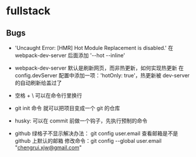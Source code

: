 # fullstack

## Bugs

- 'Uncaught Error: [HMR] Hot Module Replacement is disabled.'
  在 webpack-dev-server 后面添加 '--hot --inline'

- webpack-dev-server 默认是刷新网页，而非热更新，如何实现热更新
  在 config.devServer 配置中添加一项：'hotOnly: true'，热更新被 dev-server 的自动刷新给盖过了

- 空格 + \ 可以在命令行里换行

- git init 命令 就可以把项目变成一个 git 的仓库

- husky: 可以在 commit 前做一个钩子，先执行预制的命令

- github 绿格子不显示解决办法： git config user.email 查看邮箱是不是 github 上默认的邮箱
  修改命令：git config --global user.email "chengrui.xjw@gmail.com"

